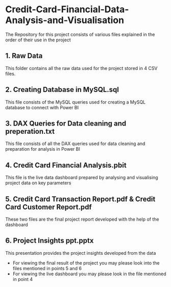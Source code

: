 # Credit-Card-Financial-Data-Analysis-and-Visualisation

The Repository for this project consists of various files explained in the order of their use in the project
## 1. Raw Data
This folder contains all the raw data used for the project stored in 4 CSV files.
## 2. Creating Database in MySQL.sql
This file consists of the MySQL queries used for creating a MySQL database to connect with Power BI
## 3. DAX Queries for Data cleaning and preperation.txt
This file consists of all the DAX queries used for data cleaning and preparation for analysis in Power BI
## 4. Credit Card Financial Analysis.pbit
This file is the live data dashboard prepared by analysing and visualising project data on key parameters
## 5. Credit Card Transaction Report.pdf & Credit Card Customer Report.pdf
These two files are the final project report developed with the help of the dashboard
## 6. Project Insights ppt.pptx
This presentation provides the project insights developed from the data 

- For viewing the final result of the project you may please look into the files mentioned in points 5 and 6
- For viewing the live dashboard you may please look in the file mentioned in point 4
